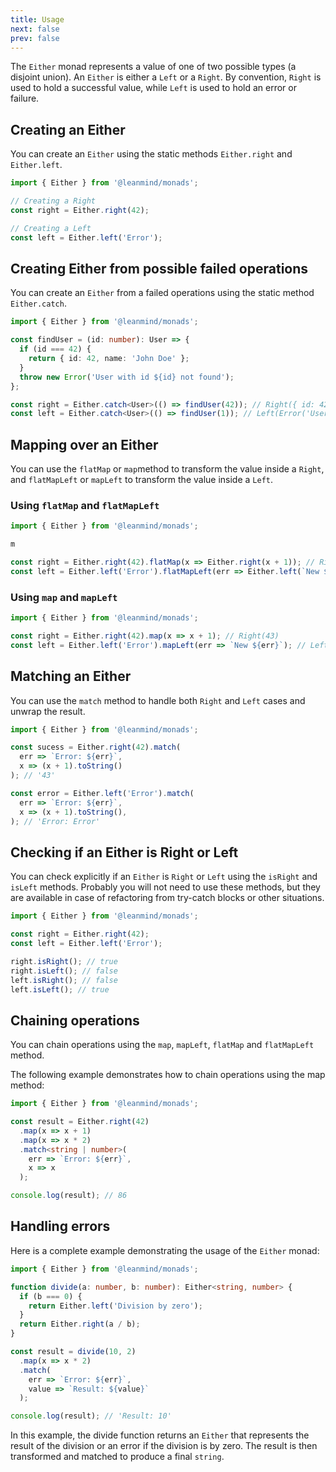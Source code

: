 ```yaml
---
title: Usage
next: false
prev: false
---
```


The `Either` monad represents a value of one of two possible types (a disjoint union).
An `Either` is either a `Left` or a `Right`.
By convention, `Right` is used to hold a successful value,
while `Left` is used to hold an error or failure.

## Creating an Either

You can create an `Either` using the static methods `Either.right` and `Either.left`.

```typescript
import { Either } from '@leanmind/monads';

// Creating a Right
const right = Either.right(42);

// Creating a Left
const left = Either.left('Error');
```

## Creating Either from possible failed operations

You can create an `Either` from a failed operations using the static method `Either.catch`.

```typescript
import { Either } from '@leanmind/monads';

const findUser = (id: number): User => {
  if (id === 42) {
    return { id: 42, name: 'John Doe' };
  }
  throw new Error('User with id ${id} not found');
};

const right = Either.catch<User>(() => findUser(42)); // Right({ id: 42, name: 'John Doe' })
const left = Either.catch<User>(() => findUser(1)); // Left(Error('User with id 1 not found'))
```

## Mapping over an Either

You can use the `flatMap` or `map`method to transform the value inside a `Right`, and `flatMapLeft` or `mapLeft` to
transform the value inside a `Left`.

### Using `flatMap` and `flatMapLeft`

```typescript
import { Either } from '@leanmind/monads';

m

const right = Either.right(42).flatMap(x => Either.right(x + 1)); // Right(43)
const left = Either.left('Error').flatMapLeft(err => Either.left(`New ${err}`)); // Left('New Error')
```

### Using `map` and `mapLeft`

```typescript
import { Either } from '@leanmind/monads';

const right = Either.right(42).map(x => x + 1); // Right(43)
const left = Either.left('Error').mapLeft(err => `New ${err}`); // Left('New Error')
```

## Matching an Either

You can use the `match` method to handle both `Right` and `Left` cases and unwrap the result.

```typescript
import { Either } from '@leanmind/monads';

const sucess = Either.right(42).match(
  err => `Error: ${err}`,
  x => (x + 1).toString()
); // '43'

const error = Either.left('Error').match(
  err => `Error: ${err}`,
  x => (x + 1).toString(),
); // 'Error: Error'
```

## Checking if an Either is Right or Left

You can check explicitly if an `Either` is `Right` or `Left` using the `isRight` and `isLeft` methods.
Probably you will not need to use these methods, but they are available
in case of refactoring from try-catch blocks or other situations.

```typescript
import { Either } from '@leanmind/monads';

const right = Either.right(42);
const left = Either.left('Error');

right.isRight(); // true
right.isLeft(); // false
left.isRight(); // false
left.isLeft(); // true
```

## Chaining operations

You can chain operations using the `map`, `mapLeft`, `flatMap` and `flatMapLeft` method.

The following example demonstrates how to chain operations using the map method:

```typescript
import { Either } from '@leanmind/monads';

const result = Either.right(42)
  .map(x => x + 1)
  .map(x => x * 2)
  .match<string | number>(
    err => `Error: ${err}`,
    x => x
  );

console.log(result); // 86
```

## Handling errors

Here is a complete example demonstrating the usage of the `Either` monad:

```typescript
import { Either } from '@leanmind/monads';

function divide(a: number, b: number): Either<string, number> {
  if (b === 0) {
    return Either.left('Division by zero');
  }
  return Either.right(a / b);
}

const result = divide(10, 2)
  .map(x => x * 2)
  .match(
    err => `Error: ${err}`,
    value => `Result: ${value}`
  );

console.log(result); // 'Result: 10'
```

In this example, the divide function returns an `Either` that represents the result of the division or an error if the
division is by zero. The result is then transformed and matched to produce a final `string`.
